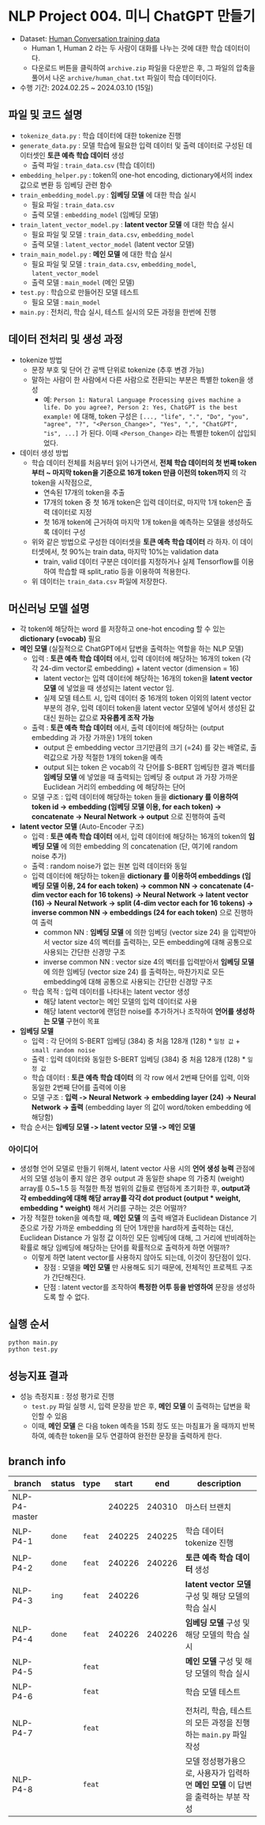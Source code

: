 # NLP Project 004. 미니 ChatGPT 만들기
* Dataset: [Human Conversation training data](https://www.kaggle.com/datasets/projjal1/human-conversation-training-data)
  * Human 1, Human 2 라는 두 사람이 대화를 나누는 것에 대한 학습 데이터이다.
  * 다운로드 버튼을 클릭하여 ```archive.zip``` 파일을 다운받은 후, 그 파일의 압축을 풀어서 나온 ```archive/human_chat.txt``` 파일이 학습 데이터이다.
* 수행 기간: 2024.02.25 ~ 2024.03.10 (15일)

## 파일 및 코드 설명
* ```tokenize_data.py``` : 학습 데이터에 대한 tokenize 진행
* ```generate_data.py``` : 모델 학습에 필요한 입력 데이터 및 출력 데이터로 구성된 데이터셋인 **토큰 예측 학습 데이터** 생성
  * 출력 파일 : ```train_data.csv``` (학습 데이터)
* ```embedding_helper.py``` : token의 one-hot encoding, dictionary에서의 index 값으로 변환 등 임베딩 관련 함수
* ```train_embedding_model.py``` : **임베딩 모델** 에 대한 학습 실시
  * 필요 파일 : ```train_data.csv```
  * 출력 모델 : ```embedding_model``` (임베딩 모델)
* ```train_latent_vector_model.py``` : **latent vector 모델** 에 대한 학습 실시
  * 필요 파일 및 모델 : ```train_data.csv```, ```embedding_model```
  * 출력 모델 : ```latent_vector_model``` (latent vector 모델)
* ```train_main_model.py``` : **메인 모델** 에 대한 학습 실시
  * 필요 파일 및 모델 : ```train_data.csv```, ```embedding_model```, ```latent_vector_model```
  * 출력 모델 : ```main_model``` (메인 모델)
* ```test.py``` : 학습으로 만들어진 모델 테스트
  * 필요 모델 : ```main_model```
* ```main.py``` : 전처리, 학습 실시, 테스트 실시의 모든 과정을 한번에 진행

## 데이터 전처리 및 생성 과정
* tokenize 방법
  * 문장 부호 및 단어 간 공백 단위로 tokenize (추후 변경 가능)
  * 말하는 사람이 한 사람에서 다른 사람으로 전환되는 부분은 특별한 token을 생성
    * 예: ```Person 1: Natural Language Processing gives machine a life. Do you agree?, Person 2: Yes, ChatGPT is the best example!``` 에 대해, token 구성은 ```[..., "life", ".", "Do", "you", "agree", "?", "<Person_Change>", "Yes", ",", "ChatGPT", "is", ...]``` 가 된다. 이때 ```<Person_Change>``` 라는 특별한 token이 삽입되었다.
* 데이터 생성 방법
  * 학습 데이터 전체를 처음부터 읽어 나가면서, **전체 학습 데이터의 첫 번째 token부터 ~ 마지막 token을 기준으로 16개 token 만큼 이전의 token까지** 의 각 token을 시작점으로,
    * 연속된 17개의 token을 추출
    * 17개의 token 중 첫 16개 token은 입력 데이터로, 마지막 1개 token은 출력 데이터로 지정
    * 첫 16개 token에 근거하여 마지막 1개 token을 예측하는 모델을 생성하도록 데이터 구성
  * 위와 같은 방법으로 구성한 데이터셋을 **토큰 예측 학습 데이터** 라 하자. 이 데이터셋에서, 첫 90%는 train data, 마지막 10%는 validation data
    * train, valid 데이터 구분은 데이터를 지정하거나 실제 Tensorflow를 이용하여 학습할 때 split_ratio 등을 이용하여 적용한다.
  * 위 데이터는 ```train_data.csv``` 파일에 저장한다.

## 머신러닝 모델 설명
* 각 token에 해당하는 word 를 저장하고 one-hot encoding 할 수 있는 **dictionary (=vocab)** 필요
* **메인 모델** (실질적으로 ChatGPT에서 답변을 출력하는 역할을 하는 NLP 모델)
  * 입력 : **토큰 예측 학습 데이터** 에서, 입력 데이터에 해당하는 16개의 token (각각 24-dim vector로 embedding) + latent vector (dimension = 16)
    * latent vector는 입력 데이터에 해당하는 16개의 token을 **latent vector 모델** 에 넣었을 때 생성되는 latent vector 임.
    * 실제 모델 테스트 시, 입력 데이터 중 16개의 token 이외의 latent vector 부분의 경우, 입력 데이터 token을 latent vector 모델에 넣어서 생성된 값 대신 원하는 값으로 **자유롭게 조작 가능**
  * 출력 : **토큰 예측 학습 데이터** 에서, 출력 데이터에 해당하는 (output embedding 과 가장 가까운) 1개의 token
    * output 은 embedding vector 크기만큼의 크기 (=24) 를 갖는 배열로, 출력값으로 가장 적절한 1개의 token을 예측
    * output 되는 token 은 vocab의 각 단어를 S-BERT 임베딩한 결과 벡터를 **임베딩 모델** 에 넣었을 때 출력되는 임베딩 중 output 과 가장 가까운 Euclidean 거리의 embedding 에 해당하는 단어
  * 모델 구조 : 입력 데이터에 해당하는 token 들을 **dictionary 를 이용하여 token id -> embedding (**임베딩 모델** 이용, for each token) -> concatenate -> Neural Network -> output** 으로 진행하여 출력
* **latent vector 모델** (Auto-Encoder 구조)
  * 입력 : **토큰 예측 학습 데이터** 에서, 입력 데이터에 해당하는 16개의 token의 **임베딩 모델** 에 의한 embedding 의 concatenation (단, 여기에 random noise 추가)
  * 출력 : random noise가 없는 원본 입력 데이터와 동일
  * 입력 데이터에 해당하는 token을 **dictionary 를 이용하여 embeddings (**임베딩 모델** 이용, 24 for each token) -> common NN -> concatenate (4-dim vector each for 16 tokens) -> Neural Network -> latent vector (16) -> Neural Network -> split (4-dim vector each for 16 tokens) -> inverse common NN -> embeddings (24 for each token)** 으로 진행하여 출력
    * common NN : **임베딩 모델** 에 의한 임베딩 (vector size 24) 을 입력받아서 vector size 4의 벡터를 출력하는, 모든 embedding에 대해 공통으로 사용되는 간단한 신경망 구조
    * inverse common NN : vector size 4의 벡터를 입력받아서 **임베딩 모델** 에 의한 임베딩 (vector size 24) 를 출력하는, 마찬가지로 모든 embedding에 대해 공통으로 사용되는 간단한 신경망 구조
  * 학습 목적 : 입력 데이터를 나타내는 latent vector 생성
    * 해당 latent vector는 메인 모델의 입력 데이터로 사용
    * 해당 latent vector에 랜덤한 noise를 추가하거나 조작하여 **언어를 생성하는 모델** 구현이 목표
* **임베딩 모델**
  * 입력 : 각 단어의 S-BERT 임베딩 (384) 중 처음 128개 (128) * ```일정 값``` + ```small random noise```
  * 출력 : 입력 데이터와 동일한 S-BERT 임베딩 (384) 중 처음 128개 (128) * ```일정 값```
  * 학습 데이터 : **토큰 예측 학습 데이터** 의 각 row 에서 2번째 단어를 입력, 이와 동일한 2번째 단어를 출력에 이용
  * 모델 구조 : **입력 -> Neural Network -> embedding layer (24) -> Neural Network -> 출력** (embedding layer 의 값이 word/token embedding 에 해당함)
* 학습 순서는 **임베딩 모델 -> latent vector 모델 -> 메인 모델**

### 아이디어
* 생성형 언어 모델로 만들기 위해서, latent vector 사용 시의 **언어 생성 능력** 관점에서의 모델 성능이 좋지 않은 경우 output 과 동일한 shape 의 가중치 (weight) array를 0.5~1.5 등 적절한 특정 범위의 값들로 랜덤하게 초기화한 후, **output과 각 embedding에 대해 해당 array를 각각 dot product (output * weight, embedding * weight)** 해서 거리를 구하는 것은 어떨까?
* 가장 적절한 token을 예측할 때, **메인 모델** 의 출력 배열과 Euclidean Distance 기준으로 가장 가까운 embedding 의 단어 1개만을 hard하게 출력하는 대신, Euclidean Distance 가 일정 값 이하인 모든 임베딩에 대해, 그 거리에 반비례하는 확률로 해당 임베딩에 해당하는 단어를 확률적으로 출력하게 하면 어떨까?
  * 이렇게 하면 latent vector를 사용하지 않아도 되는데, 이것이 장단점이 있다.
    * 장점 : 모델을 **메인 모델** 만 사용해도 되기 때문에, 전체적인 프로젝트 구조가 간단해진다.
    * 단점 : latent vector를 조작하여 **특정한 어투 등을 반영하여** 문장을 생성하도록 할 수 없다.

## 실행 순서
```
python main.py
python test.py
```

## 성능지표 결과
* 성능 측정지표 : 정성 평가로 진행
  * ```test.py``` 파일 실행 시, 입력 문장을 받은 후, **메인 모델** 이 출력하는 답변을 확인할 수 있음
  * 이때, **메인 모델** 은 다음 token 예측을 15회 정도 또는 마침표가 올 때까지 반복하여, 예측한 token을 모두 연결하여 완전한 문장을 출력하게 한다.

## branch info
|branch|status|type|start|end|description|
|---|---|---|---|---|---|
|NLP-P4-master|||240225|240310|마스터 브랜치|
|NLP-P4-1|```done```|```feat```|240225|240225|학습 데이터 tokenize 진행|
|NLP-P4-2|```done```|```feat```|240226|240226|**토큰 예측 학습 데이터** 생성|
|NLP-P4-3|```ing```|```feat```|240226||**latent vector 모델** 구성 및 해당 모델의 학습 실시|
|NLP-P4-4|```done```|```feat```|240226|240226|**임베딩 모델** 구성 및 해당 모델의 학습 실시|
|NLP-P4-5||```feat```|||**메인 모델** 구성 및 해당 모델의 학습 실시|
|NLP-P4-6||```feat```|||학습 모델 테스트|
|NLP-P4-7||```feat```|||전처리, 학습, 테스트의 모든 과정을 진행하는 ```main.py``` 파일 작성|
|NLP-P4-8||```feat```|||모델 정성평가용으로, 사용자가 입력하면 **메인 모델** 이 답변을 출력하는 부분 작성|
